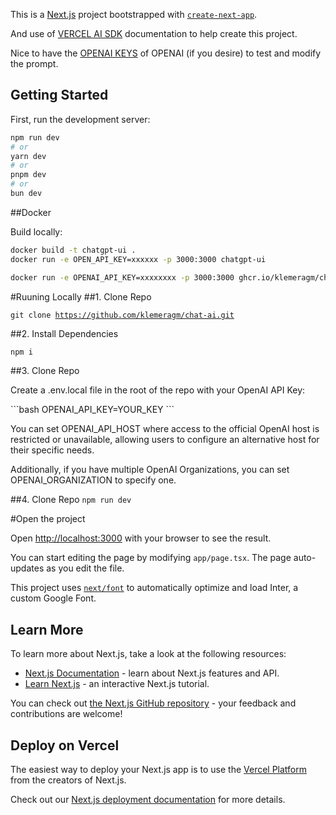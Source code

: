 This is a [Next.js](https://nextjs.org/) project bootstrapped with [`create-next-app`](https://github.com/vercel/next.js/tree/canary/packages/create-next-app).

And use of [VERCEL AI SDK](https://sdk.vercel.ai/docs/guides/providers/openai) documentation to help create this project. 

Nice to have the [OPENAI KEYS](https://platform.openai.com/account/api-keys) of OPENAI (if you desire) to test and modify the prompt. 

## Getting Started

First, run the development server:

```bash
npm run dev
# or
yarn dev
# or
pnpm dev
# or
bun dev
```

##Docker 
<p>
<p>Build locally:</p>

  ```bash
  docker build -t chatgpt-ui .
  docker run -e OPEN_API_KEY=xxxxxx -p 3000:3000 chatgpt-ui
  ```  
```bash
docker run -e OPENAI_API_KEY=xxxxxxxx -p 3000:3000 ghcr.io/klemeragm/chat-ai:npm
```

#Ruuning Locally
##1. Clone Repo 

<code>git clone https://github.com/klemeragm/chat-ai.git</code>


##2. Install Dependencies 
  ```bash
  npm i
  ```
##3. Clone Repo

<p>Create a .env.local file in the root of the repo with your OpenAI API Key:</p>
```bash
  OPENAI_API_KEY=YOUR_KEY
```

<p>You can set OPENAI_API_HOST where access to the official OpenAI host is restricted or unavailable, allowing users to configure an alternative host for their specific needs.

Additionally, if you have multiple OpenAI Organizations, you can set OPENAI_ORGANIZATION to specify one.
</p>

##4. Clone Repo
<code>npm run dev</code>


#Open the project 

Open [http://localhost:3000](http://localhost:3000) with your browser to see the result.

You can start editing the page by modifying `app/page.tsx`. The page auto-updates as you edit the file.

This project uses [`next/font`](https://nextjs.org/docs/basic-features/font-optimization) to automatically optimize and load Inter, a custom Google Font.


## Learn More

To learn more about Next.js, take a look at the following resources:

- [Next.js Documentation](https://nextjs.org/docs) - learn about Next.js features and API.
- [Learn Next.js](https://nextjs.org/learn) - an interactive Next.js tutorial.

You can check out [the Next.js GitHub repository](https://github.com/vercel/next.js/) - your feedback and contributions are welcome!

## Deploy on Vercel

The easiest way to deploy your Next.js app is to use the [Vercel Platform](https://vercel.com/new?utm_medium=default-template&filter=next.js&utm_source=create-next-app&utm_campaign=create-next-app-readme) from the creators of Next.js.

Check out our [Next.js deployment documentation](https://nextjs.org/docs/deployment) for more details.
